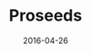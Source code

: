 ---
layout: site
title: "Proseeds"
date: 2016-04-26
categories: [community]
version: 1.4.5
major: 1
minor: 4
patch: 5
slug: proseeds
link: https://www.giveproseeds.com/
submitter: lpolepeddi
permalink: /sites/:slug
---